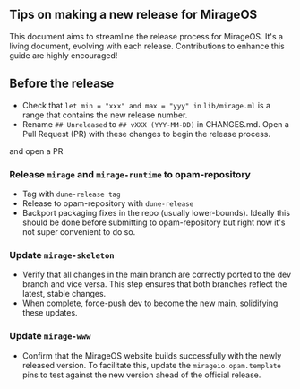 ## Tips on making a new release for MirageOS

This document aims to streamline the release process for
MirageOS. It's a living document, evolving with each
release. Contributions to enhance this guide are highly encouraged!

## Before the release

- Check that `let min = "xxx" and max = "yyy" in` `lib/mirage.ml`
  is a range that contains the new release number.
- Rename `## Unreleased` to `## vXXX (YYY-MM-DD)` in CHANGES.md. Open a
  Pull Request (PR) with these changes to begin the release process.

and open a PR

### Release `mirage` and `mirage-runtime` to opam-repository

- Tag with `dune-release tag`
- Release to opam-repository with `dune-release`
- Backport packaging fixes in the repo (usually lower-bounds).
  Ideally this should be done before submitting to opam-repository but
  right now it's not super convenient to do so.

### Update `mirage-skeleton`

- Verify that all changes in the main branch are correctly ported to
  the dev branch and vice versa. This step ensures that both branches
  reflect the latest, stable changes.
- When complete, force-push dev to become the new main, solidifying
  these updates.

### Update `mirage-www`

- Confirm that the MirageOS website builds successfully with the newly
  released version. To facilitate this, update the `mirageio.opam.template`
  pins to test against the new version ahead of the official release.

